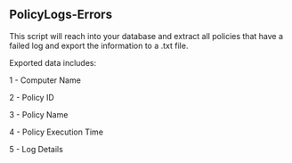 PolicyLogs-Errors
--

This script will reach into your database and extract all policies that have a failed log and export the information to a .txt file. 

Exported data includes:

1 - Computer Name

2 - Policy ID

3 - Policy Name

4 - Policy Execution Time

5 - Log Details
